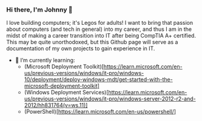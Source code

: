 ### Hi there, I'm Johnny 👋

I love building computers; it's Legos for adults! I want to bring that passion about computers (and tech in general) into my career, and thus I am in the midst of making a career transition into IT after being CompTIA A+ certified. This may be quite unorthodoxed, but this Github page will serve as a documentation of my own projects to gain experience in IT.

- 🌱 I’m currently learning:
  - (Microsoft Deployment Toolkit)[https://learn.microsoft.com/en-us/previous-versions/windows/it-pro/windows-10/deployment/deploy-windows-mdt/get-started-with-the-microsoft-deployment-toolkit]
  - (Windows Deployment Services)[https://learn.microsoft.com/en-us/previous-versions/windows/it-pro/windows-server-2012-r2-and-2012/hh831764(v=ws.11)]
  - (PowerShell)[https://learn.microsoft.com/en-us/powershell/]
<!--
**johnnyh209/johnnyh209** is a ✨ _special_ ✨ repository because its `README.md` (this file) appears on your GitHub profile.

Here are some ideas to get you started:

- 🔭 I’m currently working on ...
- 🌱 I’m currently learning ...
- 👯 I’m looking to collaborate on ...
- 🤔 I’m looking for help with ...
- 💬 Ask me about ...
- 📫 How to reach me: ...
- 😄 Pronouns: ...
- ⚡ Fun fact: ...
-->
